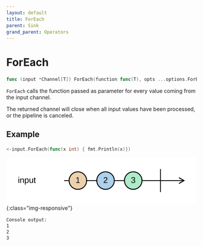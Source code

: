 ```yaml
---
layout: default
title: ForEach
parent: Sink
grand_parent: Operators
---
```


<h1>ForEach</h1>

```go
func (input *Channel[T]) ForEach(function func(T), opts ...options.ForEachOption) <-chan struct{}
```

`ForEach` calls the function passed as parameter for every value coming from the input channel.

The returned channel will close when all input values have been processed, or the pipeline is canceled.

<h2>Example</h2>

```go
<-input.ForEach(func(x int) { fmt.Println(x)})
```
![](../../../assets/images/diagrams/sink/foreach.svg){:class="img-responsive"}
```
Console output:
1
2
3
```